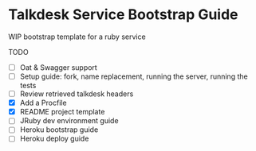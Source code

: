 # Talkdesk Service Bootstrap Guide

WIP bootstrap template for a ruby service

TODO
- [ ] Oat & Swagger support
- [ ] Setup guide: fork, name replacement, running the server, running the tests
- [ ] Review retrieved talkdesk headers
- [x] Add a Procfile
- [x] README project template
- [ ] JRuby dev environment guide
- [ ] Heroku bootstrap guide
- [ ] Heroku deploy guide
